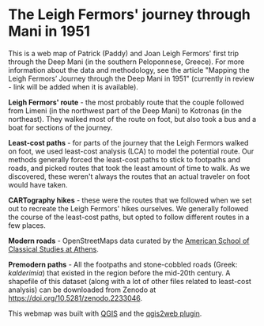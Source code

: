 # The Leigh Fermors' journey through Mani in 1951

This is a web map of Patrick (Paddy) and Joan Leigh Fermors' first trip through the Deep Mani (in the southern Peloponnese, Greece). For more information about the data and methodology, see the article "Mapping the Leigh Fermors’ Journey through the Deep Mani in 1951" (currently in review - link will be added when it is available).

**Leigh Fermors' route** - the most probably route that the couple followed from Limeni (in the northwest part of the Deep Mani) to Kotronas (in the northeast). They walked most of the route on foot, but also took a bus and a boat for sections of the journey.

**Least-cost paths** - for parts of the journey that the Leigh Fermors walked on foot, we used least-cost analysis (LCA) to model the potential route. Our methods generally forced the least-cost paths to stick to footpaths and roads, and picked routes that took the least amount of time to walk. As we discovered, these weren't always the routes that an actual traveler on foot would have taken.

**CARTography hikes** - these were the routes that we followed when we set out to recreate the Leigh Fermors' hikes ourselves. We generally followed the course of the least-cost paths, but opted to follow different routes in a few places.

**Modern roads** - OpenStreetMaps data curated by the [American School of Classical Studies at Athens](https://www.ascsa.edu.gr/excavations/ancient-corinth/digital-corinth/maps-gis-data-and-archaeological-data-for-corinth-and-greece).

**Premodern paths** - All the footpaths and stone-cobbled roads (Greek: *kalderimia*) that existed in the region before the mid-20th century. A shapefile of this dataset (along with a lot of other files related to least-cost analysis) can be downloaded from Zenodo at https://doi.org/10.5281/zenodo.2233046.

This webmap was built with [QGIS](https://qgis.org/en/site/) and the [qgis2web plugin](https://github.com/tomchadwin/qgis2web).
